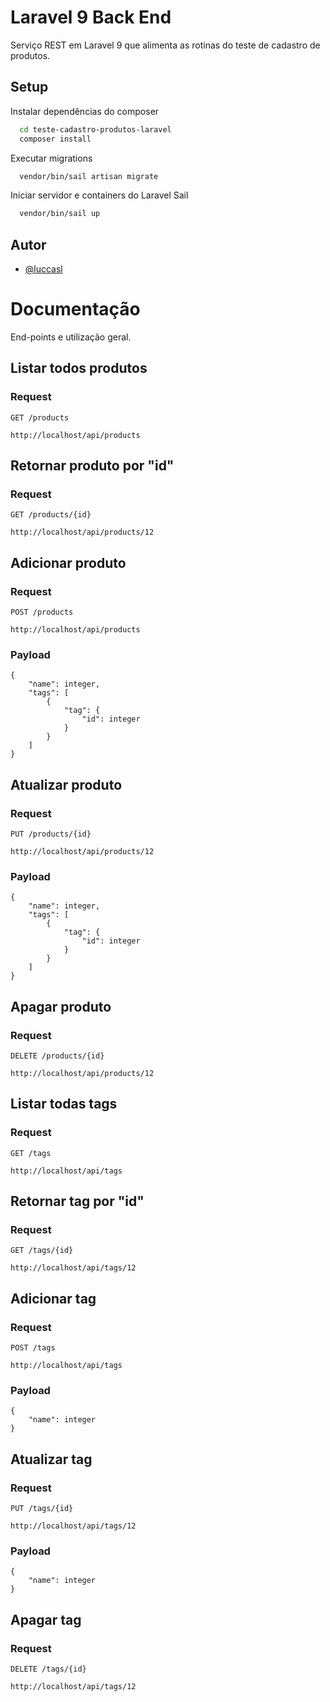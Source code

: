 
# Laravel 9 Back End

Serviço REST em Laravel 9 que alimenta as rotinas do teste de cadastro de produtos.


## Setup

Instalar dependências do composer

```bash
  cd teste-cadastro-produtos-laravel
  composer install
```

Executar migrations

```bash
  vendor/bin/sail artisan migrate
```

Iniciar servidor e containers do Laravel Sail

```bash
  vendor/bin/sail up
```


## Autor

- [@luccasl](https://www.github.com/luccasl)


# Documentação

End-points e utilização geral.

## Listar todos produtos

### Request

`GET /products`

    http://localhost/api/products

## Retornar produto por "id"

### Request

`GET /products/{id}`

    http://localhost/api/products/12

## Adicionar produto

### Request

`POST /products`

    http://localhost/api/products

### Payload
    {
        "name": integer,
        "tags": [
            {
                "tag": {
                    "id": integer
                }
            }
        ]
    }

## Atualizar produto

### Request

`PUT /products/{id}`

    http://localhost/api/products/12

### Payload
    {
        "name": integer,
        "tags": [
            {
                "tag": {
                    "id": integer
                }
            }
        ]
    }

## Apagar produto

### Request

`DELETE /products/{id}`

    http://localhost/api/products/12

## Listar todas tags

### Request

`GET /tags`

    http://localhost/api/tags

## Retornar tag por "id"

### Request

`GET /tags/{id}`

    http://localhost/api/tags/12

## Adicionar tag

### Request

`POST /tags`

    http://localhost/api/tags

### Payload
    {
        "name": integer
    }

## Atualizar tag

### Request

`PUT /tags/{id}`

    http://localhost/api/tags/12

### Payload
    {
        "name": integer
    }

## Apagar tag

### Request

`DELETE /tags/{id}`

    http://localhost/api/tags/12